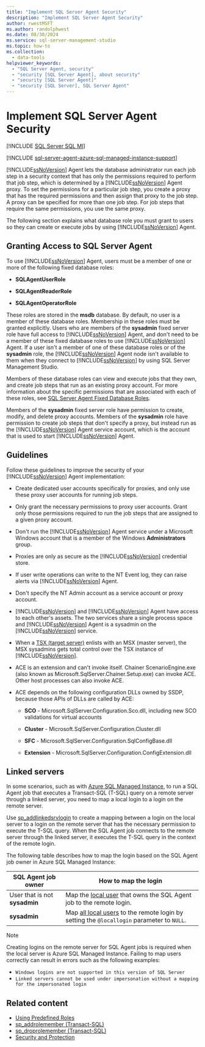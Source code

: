 ```yaml
---
title: "Implement SQL Server Agent Security"
description: "Implement SQL Server Agent Security"
author: rwestMSFT
ms.author: randolphwest
ms.date: 08/30/2024
ms.service: sql-server-management-studio
ms.topic: how-to
ms.collection:
  - data-tools
helpviewer_keywords:
  - "SQL Server Agent, security"
  - "security [SQL Server Agent], about security"
  - "security [SQL Server Agent]"
  - "security [SQL Server], SQL Server Agent"
---
```

# Implement SQL Server Agent Security
[!INCLUDE [SQL Server SQL MI](../includes/applies-to-version/sql-asdbmi.md)]

[!INCLUDE [sql-server-agent-azure-sql-managed-instance-support](../includes/sql-server-agent-azure-sql-managed-instance-support.md)]

[!INCLUDE[ssNoVersion](../includes/ssnoversion-md.md)] Agent lets the database administrator run each job step in a security context that has only the permissions required to perform that job step, which is determined by a [!INCLUDE[ssNoVersion](../includes/ssnoversion-md.md)] Agent proxy. To set the permissions for a particular job step, you create a proxy that has the required permissions and then assign that proxy to the job step. A proxy can be specified for more than one job step. For job steps that require the same permissions, you use the same proxy.  
  
The following section explains what database role you must grant to users so they can create or execute jobs by using [!INCLUDE[ssNoVersion](../includes/ssnoversion-md.md)] Agent.  
  
## Granting Access to SQL Server Agent  
To use [!INCLUDE[ssNoVersion](../includes/ssnoversion-md.md)] Agent, users must be a member of one or more of the following fixed database roles:  
  
-   **SQLAgentUserRole**  
  
-   **SQLAgentReaderRole**  
  
-   **SQLAgentOperatorRole**  
  
These roles are stored in the **msdb** database. By default, no user is a member of these database roles. Membership in these roles must be granted explicitly. Users who are members of the **sysadmin** fixed server role have full access to [!INCLUDE[ssNoVersion](../includes/ssnoversion-md.md)] Agent, and don't need to be a member of these fixed database roles to use [!INCLUDE[ssNoVersion](../includes/ssnoversion-md.md)] Agent. If a user isn't a member of one of these database roles or of the **sysadmin** role, the [!INCLUDE[ssNoVersion](../includes/ssnoversion-md.md)] Agent node isn't available to them when they connect to [!INCLUDE[ssNoVersion](../includes/ssnoversion-md.md)] by using SQL Server Management Studio.  
  
Members of these database roles can view and execute jobs that they own, and create job steps that run as an existing proxy account. For more information about the specific permissions that are associated with each of these roles, see [SQL Server Agent Fixed Database Roles](sql-server-agent-fixed-database-roles.md).  
  
Members of the **sysadmin** fixed server role have permission to create, modify, and delete proxy accounts. Members of the **sysadmin** role have permission to create job steps that don't specify a proxy, but instead run as the [!INCLUDE[ssNoVersion](../includes/ssnoversion-md.md)] Agent service account, which is the account that is used to start [!INCLUDE[ssNoVersion](../includes/ssnoversion-md.md)] Agent.  
  
## Guidelines  
Follow these guidelines to improve the security of your [!INCLUDE[ssNoVersion](../includes/ssnoversion-md.md)] Agent implementation:  
  
-   Create dedicated user accounts specifically for proxies, and only use these proxy user accounts for running job steps.  
  
-   Only grant the necessary permissions to proxy user accounts. Grant only those permissions required to run the job steps that are assigned to a given proxy account.  
  
-   Don't run the [!INCLUDE[ssNoVersion](../includes/ssnoversion-md.md)] Agent service under a Microsoft Windows account that is a member of the Windows **Administrators** group.  
  
-   Proxies are only as secure as the [!INCLUDE[ssNoVersion](../includes/ssnoversion-md.md)] credential store.  
  
-   If user write operations can write to the NT Event log, they can raise alerts via [!INCLUDE[ssNoVersion](../includes/ssnoversion-md.md)] Agent.  
  
-   Don't specify the NT Admin account as a service account or proxy account.  
  
-   [!INCLUDE[ssNoVersion](../includes/ssnoversion-md.md)] and [!INCLUDE[ssNoVersion](../includes/ssnoversion-md.md)] Agent have access to each other's assets. The two services share a single process space and [!INCLUDE[ssNoVersion](../includes/ssnoversion-md.md)] Agent is a sysadmin on the [!INCLUDE[ssNoVersion](../includes/ssnoversion-md.md)] service.  
  
-   When a [TSX (target server)](create-a-multiserver-environment.md) enlists with an MSX (master server), the MSX sysadmins gets total control over the TSX instance of [!INCLUDE[ssNoVersion](../includes/ssnoversion-md.md)].  
  
-   ACE is an extension and can't invoke itself. Chainer ScenarioEngine.exe (also known as Microsoft.SqlServer.Chainer.Setup.exe) can invoke ACE. Other host processes can also invoke ACE. 
  
-   ACE depends on the following configuration DLLs owned by SSDP, because those APIs of DLLs are called by ACE:  
  
    -   **SCO** - Microsoft.SqlServer.Configuration.Sco.dll, including new SCO validations for virtual accounts  
  
    -   **Cluster** - Microsoft.SqlServer.Configuration.Cluster.dll  
  
    -   **SFC** - Microsoft.SqlServer.Configuration.SqlConfigBase.dll  
  
    -   **Extension** - Microsoft.SqlServer.Configuration.ConfigExtension.dll  

## Linked servers

In some scenarios, such as with [Azure SQL Managed Instance](/azure/azure-sql/managed-instance/sql-managed-instance-paas-overview), to run a SQL Agent job that executes a Transact-SQL (T-SQL) query on a remote server through a linked server, you need to map a local login to a login on the remote server. 

Use [sp_addlinkedsrvlogin](/sql/relational-databases/system-stored-procedures/sp-addlinkedsrvlogin-transact-sql) to create a mapping between a login on the local server to a login on the remote server that has the necessary permission to execute the T-SQL query. When the SQL Agent job connects to the remote server through the linked server, it executes the T-SQL query in the context of the remote login. 

The following table describes how to map the login based on the SQL Agent job owner in Azure SQL Managed Instance: 

|SQL Agent job owner |How to map the login  |
|---------|---------|
|User that is not **sysadmin**    | Map the [local user](/sql/relational-databases/system-stored-procedures/sp-addlinkedsrvlogin-transact-sql#c-map-specific-local-login-to-a-remote-server-login) that owns the SQL Agent job to the remote login.        |
|**sysadmin**     | Map [all local users](/sql/relational-databases/system-stored-procedures/sp-addlinkedsrvlogin-transact-sql#d-map-all-local-logins-to-a-remote-server-login) to the remote login by setting the `@locallogin` parameter to `NULL`.     |


> [!NOTE]
> Creating logins on the remote server for SQL Agent jobs is required when the local server is Azure SQL Managed Instance. Failing to map users correctly can result in errors such as the following examples: 
> - `Windows logins are not supported in this version of SQL Server`
> - `Linked servers cannot be used under impersonation without a mapping for the impersonated login`


## Related content
 
- [Using Predefined Roles](/sql/reporting-services/security/role-definitions-predefined-roles)  
- [sp_addrolemember (Transact-SQL)](/sql/relational-databases/system-stored-procedures/sp-addrolemember-transact-sql)  
- [sp_droprolemember (Transact-SQL)](/sql/relational-databases/system-stored-procedures/sp-droprolemember-transact-sql)  
- [Security and Protection](/sql/relational-databases/security/security-center-for-sql-server-database-engine-and-azure-sql-database)  
